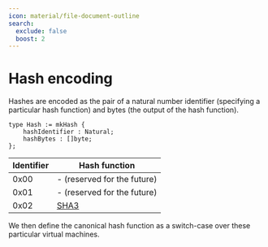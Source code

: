 ```yaml
---
icon: material/file-document-outline
search:
  exclude: false
  boost: 2
---
```


# Hash encoding

Hashes are encoded as the pair of a natural number identifier (specifying a particular hash function) and bytes (the output of the hash function).

```juvix
type Hash := mkHash {
    hashIdentifier : Natural;
    hashBytes : []byte;
};
```

| Identifier | Hash function |
| - | - |
| 0x00 | - (reserved for the future) |
| 0x01 | - (reserved for the future) |
| 0x02 | [SHA3](./sha3.md)

We then define the canonical hash function as a switch-case over these particular virtual machines.